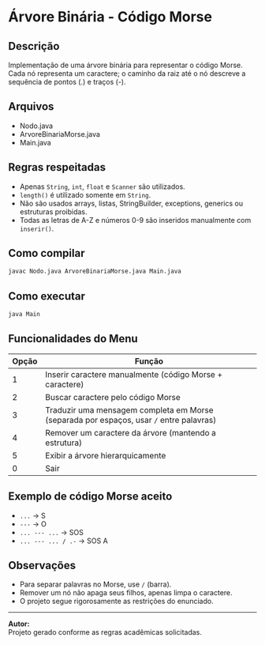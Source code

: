 # Árvore Binária - Código Morse

## Descrição
Implementação de uma árvore binária para representar o código Morse. Cada nó representa um caractere; o caminho da raiz até o nó descreve a sequência de pontos (.) e traços (-).

## Arquivos
- Nodo.java
- ArvoreBinariaMorse.java
- Main.java

## Regras respeitadas
- Apenas `String`, `int`, `float` e `Scanner` são utilizados.
- `length()` é utilizado somente em `String`.
- Não são usados arrays, listas, StringBuilder, exceptions, generics ou estruturas proibidas.
- Todas as letras de A-Z e números 0-9 são inseridos manualmente com `inserir()`.

## Como compilar
```bash
javac Nodo.java ArvoreBinariaMorse.java Main.java
```

## Como executar
```bash
java Main
```

## Funcionalidades do Menu
| Opção | Função |
|-------|--------|
| 1 | Inserir caractere manualmente (código Morse + caractere) |
| 2 | Buscar caractere pelo código Morse |
| 3 | Traduzir uma mensagem completa em Morse (separada por espaços, usar `/` entre palavras) |
| 4 | Remover um caractere da árvore (mantendo a estrutura) |
| 5 | Exibir a árvore hierarquicamente |
| 0 | Sair |

## Exemplo de código Morse aceito
- `...` → S  
- `---` → O  
- `... --- ...` → SOS  
- `... --- ... / .-` → SOS A

## Observações
- Para separar palavras no Morse, use `/` (barra).  
- Remover um nó não apaga seus filhos, apenas limpa o caractere.  
- O projeto segue rigorosamente as restrições do enunciado.

---

**Autor:**  
Projeto gerado conforme as regras acadêmicas solicitadas.
